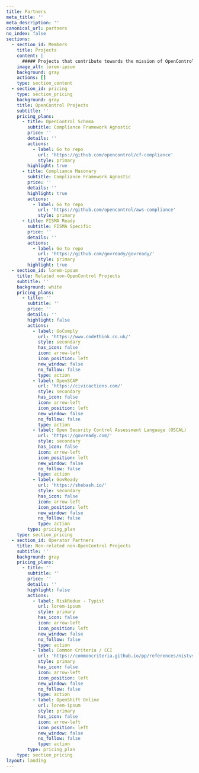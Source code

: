 ```yaml
---
title: Partners
meta_title: ''
meta_description: ''
canonical_url: partners
no_index: false
sections:
  - section_id: Members
    title: Projects
    content: |
      ##### Projects that contribute towards the mission of OpenControl.
    image_alt: lorem-ipsum
    background: gray
    actions: []
    type: section_content
  - section_id: pricing
    type: section_pricing
    background: gray
    title: OpenControl Projects
    subtitle: ''
    pricing_plans:
      - title: OpenControl Schema
        subtitle: Compliance Framework Agnostic
        price: ''
        details: ''
        actions:
          - label: Go to repo
            url: 'https://github.com/opencontrol/cf-compliance'
            style: primary
        highlight: true
      - title: Compliance Masonary
        subtitle: Compliance Framework Agnostic
        price: ''
        details: ''
        highlight: true
        actions:
          - label: Go to repo
            url: 'https://github.com/opencontrol/aws-compliance'
            style: primary
      - title: FISMA Ready
        subtitle: FISMA Specific
        price: ''
        details: ''
        actions:
          - label: Go to repo
            url: 'https://github.com/govready/govready/'
            style: primary
        highlight: true
  - section_id: lorem-ipsum
    title: Related non-OpenControl Projects
    subtitle: ''
    background: white
    pricing_plans:
      - title: ''
        subtitle: ''
        price: ''
        details: ''
        highlight: false
        actions:
          - label: GoComply
            url: 'https://www.codethink.co.uk/'
            style: secondary
            has_icon: false
            icon: arrow-left
            icon_position: left
            new_window: false
            no_follow: false
            type: action
          - label: OpenSCAP
            url: 'https://civicactions.com/'
            style: secondary
            has_icon: false
            icon: arrow-left
            icon_position: left
            new_window: false
            no_follow: false
            type: action
          - label: Open Security Control Assessment Language (OSCAL)
            url: 'https://govready.com/'
            style: secondary
            has_icon: false
            icon: arrow-left
            icon_position: left
            new_window: false
            no_follow: false
            type: action
          - label: GovReady
            url: 'https://shebash.io/'
            style: secondary
            has_icon: false
            icon: arrow-left
            icon_position: left
            new_window: false
            no_follow: false
            type: action
        type: pricing_plan
    type: section_pricing
  - section_id: Operator Partners
    title: Non-related non-OpenControl Projects
    subtitle: ''
    background: gray
    pricing_plans:
      - title: ''
        subtitle: ''
        price: ''
        details: ''
        highlight: false
        actions:
          - label: RiskRedux - Typist
            url: lorem-ipsum
            style: primary
            has_icon: false
            icon: arrow-left
            icon_position: left
            new_window: false
            no_follow: false
            type: action
          - label: Common Criteria / CCI
            url: 'https://commoncriteria.github.io/pp/references/nistvscci.html'
            style: primary
            has_icon: false
            icon: arrow-left
            icon_position: left
            new_window: false
            no_follow: false
            type: action
          - label: OpenShift Online
            url: lorem-ipsum
            style: primary
            has_icon: false
            icon: arrow-left
            icon_position: left
            new_window: false
            no_follow: false
            type: action
        type: pricing_plan
    type: section_pricing
layout: landing
---
```

